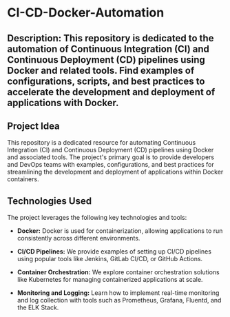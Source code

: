 # CI-CD-Docker-Automation
## Description: This repository is dedicated to the automation of Continuous Integration (CI) and Continuous Deployment (CD) pipelines using Docker and related tools. Find examples of configurations, scripts, and best practices to accelerate the development and deployment of applications with Docker.

## Project Idea

This repository is a dedicated resource for automating Continuous Integration (CI) and Continuous Deployment (CD) pipelines using Docker and associated tools. The project's primary goal is to provide developers and DevOps teams with examples, configurations, and best practices for streamlining the development and deployment of applications within Docker containers.

## Technologies Used
The project leverages the following key technologies and tools:

- **Docker:** Docker is used for containerization, allowing applications to run consistently across different environments.

- **CI/CD Pipelines:** We provide examples of setting up CI/CD pipelines using popular tools like Jenkins, GitLab CI/CD, or GitHub Actions.

- **Container Orchestration:** We explore container orchestration solutions like Kubernetes for managing containerized applications at scale.

- **Monitoring and Logging:** Learn how to implement real-time monitoring and log collection with tools such as Prometheus, Grafana, Fluentd, and the ELK Stack.
